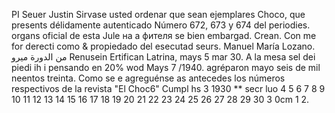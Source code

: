 PI
Seuer Justin
Sirvase usted ordenar que sean
ejemplares
Choco,
que presents délidamente autenticado
Número 672, 673 y 674 del periodies.
organs oficial de esta Jule
на а фителя se
bien embargad.
Crean.
Con
me for derecti
como & propiedado del esecutad seurs.
Manuel María Lozano.
من الدورة ميرو
Renusein Ertifican
Latrina, mays
5 mar
30.
A la mesa sel
dei piedi ih i pensando en
20% wod
Mays 7 /1940.
agréparon
mayo seis de mil neentos treinta.
Como se e agreguénse as antecedes los números
respectivos de la revista "El Choc6"
Cumpl
hs 3
1930
**
secr
luo
4 5 6 7 8 9 10 11 12 13 14 15 16 17 18 19 20 21 22 23 24 25 26 27 28 29 30
3
0cm 1 2.